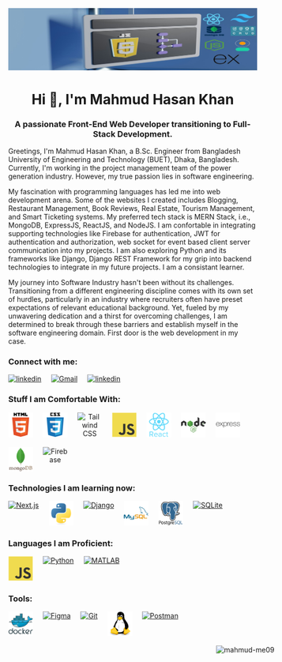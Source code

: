 <img src="./assets/banner.jpeg" alt="Banner" border="0">
<h1 align="center">Hi 👋, I'm Mahmud Hasan Khan</h1>
<h3 align="center">A passionate Front-End Web Developer transitioning to Full-Stack Development.</h3>
<p text-align="justify">Greetings, I'm Mahmud Hasan Khan, a B.Sc. Engineer from Bangladesh University of Engineering and Technology (BUET), Dhaka, Bangladesh. Currently, I'm working in the project management team of the power generation industry. However, my true passion lies in software engineering.

My fascination with programming languages has led me into web development arena. Some of the websites I created includes Blogging, Restaurant Management, Book Reviews, Real Estate, Tourism Management, and Smart Ticketing systems. My preferred tech stack is MERN Stack, i.e., MongoDB, ExpressJS, ReactJS, and NodeJS. I am confortable in integrating supporting technologies like Firebase for authentication, JWT for authentication and authorization, web socket for event based client server communication into my projects. I am also exploring Python and its frameworks like Django, Django REST Framework for my grip into backend technologies to integrate in my future projects. I am a consistant learner.
  
My journey into Software Industry hasn't been without its challenges. Transitioning from a different engineering discipline comes with its own set of hurdles, particularly in an industry where recruiters often have preset expectations of relevant educational background. Yet, fueled by my unwavering dedication and a thirst for overcoming challenges, I am determined to break through these barriers and establish myself in the software engineering domain. First door is the web development in my case.</p>

<h3 align="left">Connect with me:</h3>
<p align="middle" style="display: flex; flex-wrap: wrap; gap: 20px;">
<a href="https://www.linkedin.com/in/mahmud-hasan-webdev" rel="noopener" target="_blank"><img src="https://www.vectorlogo.zone/logos/linkedin/linkedin-ar21.svg" alt="linkedin" border="0"></a>
<a href="mailto:mahmud.me09@gmail.com" rel="noopener"><img src="https://www.vectorlogo.zone/logos/gmail/gmail-ar21.svg" alt="Gmail" border="0"></a>
<a href="https://mahmud-me09.github.io/mahmud-me09/" rel="noopener" target="_blank"><img src="./assets/website.ico" alt="linkedin" border="0"></a>
</p>

<h3 align="left">Stuff I am Comfortable With:</h3>
<p align="middle" style="display: flex; flex-wrap: wrap; gap: 20px;">
    <img src="https://raw.githubusercontent.com/devicons/devicon/master/icons/html5/html5-original-wordmark.svg" alt="HTML5" width="50" height="50"/>
    <img src="https://raw.githubusercontent.com/devicons/devicon/master/icons/css3/css3-original-wordmark.svg" alt="CSS3" width="50" height="50"/>
    <img src="https://www.vectorlogo.zone/logos/tailwindcss/tailwindcss-icon.svg" alt="Tailwind CSS" width="50" height="50"/>
    <img src="https://raw.githubusercontent.com/devicons/devicon/master/icons/javascript/javascript-original.svg" alt="JavaScript" width="50" height="50"/>
    <img src="https://raw.githubusercontent.com/devicons/devicon/master/icons/react/react-original-wordmark.svg" alt="React" width="50" height="50"/>
    <img src="https://raw.githubusercontent.com/devicons/devicon/master/icons/nodejs/nodejs-original-wordmark.svg" alt="Node.js" width="50" height="50"/>
    <img src="https://raw.githubusercontent.com/devicons/devicon/master/icons/express/express-original-wordmark.svg" alt="Express.js" width="50" height="50"/>
    <img src="https://raw.githubusercontent.com/devicons/devicon/master/icons/mongodb/mongodb-original-wordmark.svg" alt="MongoDB" width="50" height="50"/>
    <img src="https://www.vectorlogo.zone/logos/firebase/firebase-icon.svg" alt="Firebase" width="50" height="50"/>
</p>
<h3 align="left">Technologies I am learning now:</h3>
<p align="middle" style="display: flex; flex-wrap: wrap; gap: 20px;">
    <a href="https://nextjs.org/" target="_blank" rel="noreferrer">
    <img src="https://cdn.worldvectorlogo.com/logos/nextjs-2.svg" alt="Next.js" width="50" height="50"/>
  </a>
   <a href="https://www.python.org" target="_blank" rel="noreferrer">
    <img src="https://raw.githubusercontent.com/devicons/devicon/master/icons/python/python-original.svg" alt="Python" width="50" height="50"/>
  </a>
  <a href="https://www.djangoproject.com/" target="_blank" rel="noreferrer">
    <img src="https://cdn.worldvectorlogo.com/logos/django.svg" alt="Django" width="50" height="50"/>
  </a>
    <a href="https://www.mysql.com/" target="_blank" rel="noreferrer">
    <img src="https://raw.githubusercontent.com/devicons/devicon/master/icons/mysql/mysql-original-wordmark.svg" alt="MySQL" width="50" height="50"/>
  </a>
    <a href="https://www.postgresql.org" target="_blank" rel="noreferrer">
    <img src="https://raw.githubusercontent.com/devicons/devicon/master/icons/postgresql/postgresql-original-wordmark.svg" alt="PostgreSQL" width="50" height="50"/>
  </a>
  <a href="https://www.sqlite.org/" target="_blank" rel="noreferrer">
    <img src="https://www.vectorlogo.zone/logos/sqlite/sqlite-icon.svg" alt="SQLite" width="50" height="50"/>
  </a>
</p>
<h3 align="left">Languages I am Proficient:</h3>
<p align="middle" style="display: flex; flex-wrap: wrap; gap: 20px;">

  <a href="https://www.javascript.com/" target="_blank" rel="noreferrer">
    <img src="https://raw.githubusercontent.com/devicons/devicon/master/icons/javascript/javascript-original.svg" alt="Javacript" width="50" height="50"/>
  </a>
  <a href="https://www.python.org/" target="_blank" rel="noreferrer">
    <img src="https://www.vectorlogo.zone/logos/python/python-icon.svg" alt="Python" width="50" height="50"/>
  </a>
  <a href="https://www.mathworks.com/" target="_blank" rel="noreferrer">
    <img src="https://upload.wikimedia.org/wikipedia/commons/2/21/Matlab_Logo.png" alt="MATLAB" width="50" height="50"/>
  </a>
  
</p>
<h3 align="left">Tools:</h3>
<p align="middle" style="display: flex; flex-wrap: wrap; gap: 20px;">
<a href="https://www.docker.com/" target="_blank" rel="noreferrer">
    <img src="https://raw.githubusercontent.com/devicons/devicon/master/icons/docker/docker-original-wordmark.svg" alt="Docker" width="50" height="50"/>
  </a>
  <a href="https://www.figma.com/" target="_blank" rel="noreferrer">
    <img src="https://www.vectorlogo.zone/logos/figma/figma-icon.svg" alt="Figma" width="50" height="50"/>
  </a>
  <a href="https://git-scm.com/" target="_blank" rel="noreferrer">
    <img src="https://www.vectorlogo.zone/logos/git-scm/git-scm-icon.svg" alt="Git" width="50" height="50"/>
  </a>
  <a href="https://www.linux.org/" target="_blank" rel="noreferrer">
    <img src="https://raw.githubusercontent.com/devicons/devicon/master/icons/linux/linux-original.svg" alt="Linux" width="50" height="50"/>
  </a>
  <a href="https://postman.com" target="_blank" rel="noreferrer">
    <img src="https://www.vectorlogo.zone/logos/getpostman/getpostman-icon.svg" alt="Postman" width="50" height="50"/>
  </a>
  </p>

<p align="center" style="width:100vw"><img align="center" src="https://github-readme-stats.vercel.app/api/top-langs?username=mahmud-me09&show_icons=true&locale=en&layout=compact" alt="mahmud-me09" /></p>
